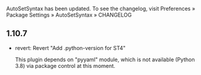 AutoSetSyntax has been updated. To see the changelog, visit
Preferences » Package Settings » AutoSetSyntax » CHANGELOG


## 1.10.7

- revert: Revert "Add .python-version for ST4"

  This plugin depends on "pyyaml" module, which is not available
  (Python 3.8) via package control at this moment.
